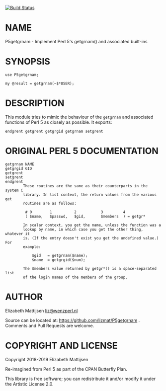 [![Build Status](https://travis-ci.org/lizmat/P5getgrnam.svg?branch=master)](https://travis-ci.org/lizmat/P5getgrnam)

NAME
====

P5getgrnam - Implement Perl 5's getgrnam() and associated built-ins

SYNOPSIS
========

    use P5getgrnam;

    my @result = getgrnam(~$*USER);

DESCRIPTION
===========

This module tries to mimic the behaviour of the `getgrnam` and associated functions of Perl 5 as closely as possible. It exports:

    endgrent getgrent getgrgid getgrnam setgrent

ORIGINAL PERL 5 DOCUMENTATION
=============================

    getgrnam NAME
    getgrgid GID
    getgrent
    setgrent
    endgrent
            These routines are the same as their counterparts in the system C
            library. In list context, the return values from the various get
            routines are as follows:

             # 0        1          2           3         4
             ( $name,   $passwd,   $gid,       $members  ) = getgr*

            In scalar context, you get the name, unless the function was a
            lookup by name, in which case you get the other thing, whatever it
            is. (If the entry doesn't exist you get the undefined value.) For
            example:

                $gid   = getgrnam($name);
                $name  = getgrgid($num);

            The $members value returned by getgr*() is a space-separated list
            of the login names of the members of the group.

AUTHOR
======

Elizabeth Mattijsen <liz@wenzperl.nl>

Source can be located at: https://github.com/lizmat/P5getgrnam . Comments and Pull Requests are welcome.

COPYRIGHT AND LICENSE
=====================

Copyright 2018-2019 Elizabeth Mattijsen

Re-imagined from Perl 5 as part of the CPAN Butterfly Plan.

This library is free software; you can redistribute it and/or modify it under the Artistic License 2.0.

